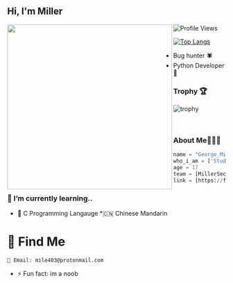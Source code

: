 

<h2> Hi, I'm Miller </h2>
<img align='left' src="https://github-readme-stats.vercel.app/api?username=Mile403&show_icons=true&theme=dark" width="380">

![Profile Views](https://hits.seeyoufarm.com/api/count/incr/badge.svg?url=https://github.com/mile403/&title=Profile%20Views)

[![Top Langs](https://github-readme-stats.vercel.app/api/top-langs/?theme=dark&username=Mile403&exclude_repo=Mile403.github.io,free-for-dev&layout=compact&langs_count=8)](https://github.com/Mile403)
* Bug hunter 🕷
* Python Developer 🐍

### Trophy 🏆
![trophy](https://github-profile-trophy.vercel.app/?username=mile403&theme=gruvbox)

</em></p>
<br>
### About Me🧑🏽‍💻
```python
name = "George_Miller"
who_i_am = ['Student','Coder','Addict','Hacker','Noobie']
age = 17
team = [MillerSec,CyberXploitTeam]
link = [https://fb.me/miller742]
```
### 🌱 I’m currently learning..
* 👑 C Programming Langauge
*🇨🇳 Chinese Mandarin


# 🧐 Find Me
    📧 Email: mile403@protonmail.com

- ⚡ Fun fact: im a noob


